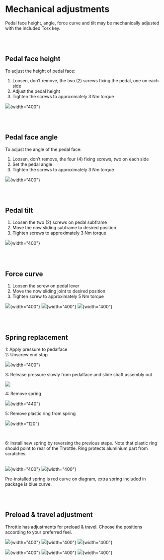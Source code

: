 # Mechanical adjustments

Pedal face height, angle, force curve and tilt may be mechanically adjusted with the included Torx key.

</br>
</br>

## Pedal face height

To adjust the height of pedal face:

1. Loosen, don’t remove, the two (2) screws fixing the pedal, one on each side
2. Adjust the pedal height
3. Tighten the screws to approximately 3 Nm torque

![](assets/face%20height.svg){width="400"}

</br>
</br>

## Pedal face angle

To adjust the angle of the pedal face:

1. Loosen, don’t remove, the four (4) fixing screws, two on each side
2. Set the pedal angle
3. Tighten the screws to approximately 3 Nm torque

![](assets/face%20angle.svg){width="400"}

</br>
</br>

## Pedal tilt

1. Loosen the two (2) screws on pedal subframe
2. Move the now sliding subframe to desired position
3. Tighten screws to approximately 3 Nm torque

![](assets/pedal%20tilt.svg){width="400"}

</br>
</br>

## Force curve

1. Loosen the screw on pedal lever
2. Move the now sliding joint to desired position
3. Tighten screw to approximately 5 Nm torque

![](assets/force%20curve.svg){width="400"} ![](assets/diagram_force_curve_light.svg#gh-light-mode-only){width="400"}
                                           ![](assets/diagram_force_curve_dark.svg#gh-dark-mode-only){width="400"}
										   
</br>
</br>

## Spring replacement

1: Apply pressure to pedalface
<br>
2: Unscrew end stop

![](assets/spring_1.svg){width="400"}
<br>

3: Release pressure slowly from pedalface and slide shaft assembly out

![](assets/spring_2.svg)
<br>

4: Remove spring

![](assets/spring_3.svg){width="440"}
<br>

5: Remove plastic ring from spring

![](assets/spring_4.svg){width="120"}

<br>

6: Install new spring by reversing the previous steps. Note that plastic ring should point to rear of the Throttle. Ring protects aluminium part from scratches.
<br>
<br>

![](assets/diagram_spring_change_light.svg#gh-light-mode-only){width="400"}
![](assets/diagram_spring_change_dark.svg#gh-dark-mode-only){width="400"}

Pre-installed spring is red curve on diagram, extra spring included in package is blue curve.

<br>
<br>

## Preload & travel adjustment

Throttle has adjustments for preload & travel. Choose the positions according to your preferred feel.

![](assets/preload.svg){width="400"} ![](assets/diagram_preload_light.svg#gh-light-mode-only){width="400"}
                                           ![](assets/diagram_preload_dark.svg#gh-dark-mode-only){width="400"}
										   
![](assets/travel.svg){width="400"} ![](assets/diagram_travel_light.svg#gh-light-mode-only){width="400"}
                                           ![](assets/diagram_travel_dark.svg#gh-dark-mode-only){width="400"}
